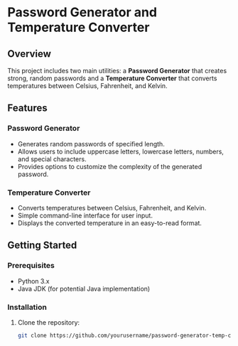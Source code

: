 # Password Generator and Temperature Converter

## Overview

This project includes two main utilities: a **Password Generator** that creates strong, random passwords and a **Temperature Converter** that converts temperatures between Celsius, Fahrenheit, and Kelvin.

## Features

### Password Generator

- Generates random passwords of specified length.
- Allows users to include uppercase letters, lowercase letters, numbers, and special characters.
- Provides options to customize the complexity of the generated password.

### Temperature Converter

- Converts temperatures between Celsius, Fahrenheit, and Kelvin.
- Simple command-line interface for user input.
- Displays the converted temperature in an easy-to-read format.

## Getting Started

### Prerequisites

- Python 3.x
- Java JDK (for potential Java implementation)

### Installation

1. Clone the repository:
   ```bash
   git clone https://github.com/yourusername/password-generator-temp-converter.git
